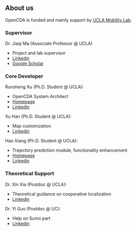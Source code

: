 ## About us
OpenCDA is funded and mainly support by [UCLA Mobility Lab](https://mobility-lab.seas.ucla.edu/).

### Supervisor
Dr. Jiaqi Ma (Associate Professor @ UCLA)
- Project and lab supervisor
- [Linkedin](https://www.linkedin.com/in/jiaqi-ma-17037838/)
- [Google Scholar](https://scholar.google.com/citations?user=S3cQz1AAAAAJ&hl=en)

### Core Developer
Runsheng Xu (Ph.D. Student @ UCLA):
- OpenCDA System Architect
- [Homepage](https://derrickxunu.github.io/)
- [Linkedin](https://www.linkedin.com/in/runsheng-xu/)

Xu Han (Ph.D. Student @ UCLA):
- Map customization
- [Linkedin](https://www.linkedin.com/in/xu-han-12851a64/)

Hao Xiang (Ph.D. Student @ UCLA):
- Trajectory prediction module, functionality enhancement
- [Homepage](https://xhwind.github.io/)
- [Linkedin](https://www.linkedin.com/in/hao-xiang-42bb5a1b2/)

### Theoretical Support
Dr. Xin Xia (Postdoc @ UCLA):
- Theoretical guidance on cooperative localization
- [Linkedin](https://www.linkedin.com/in/xin-xia-3b6589189/)

Dr. Yi Guo (Postdoc @ UC):
- Help on Sumo part
- [Linkedin](https://www.linkedin.com/in/yi-guo-4008baaa/)

